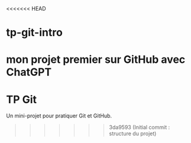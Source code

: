 <<<<<<< HEAD
# tp-git-intro
mon projet premier sur GitHub avec ChatGPT
=======
# TP Git 
Un mini-projet pour pratiquer Git et GitHub. 
>>>>>>> 3da9593 (Initial commit : structure du projet)
